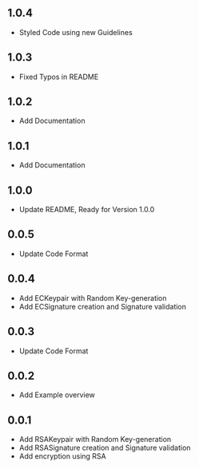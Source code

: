 ## 1.0.4
- Styled Code using new Guidelines 

## 1.0.3
- Fixed Typos in README

## 1.0.2
- Add Documentation

## 1.0.1
- Add Documentation

## 1.0.0
- Update README, Ready for Version 1.0.0

## 0.0.5
- Update Code Format

## 0.0.4
- Add ECKeypair with Random Key-generation
- Add ECSignature creation and Signature validation

## 0.0.3
- Update Code Format

## 0.0.2
- Add Example overview

## 0.0.1
- Add RSAKeypair with Random Key-generation
- Add RSASignature creation and Signature validation
- Add encryption using RSA 
